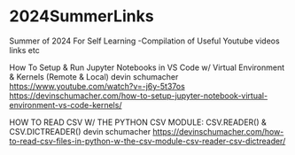 # 2024SummerLinks
Summer of 2024 For Self Learning -Compilation of Useful Youtube videos links etc

How To Setup & Run Jupyter Notebooks in VS Code w/ Virtual Environment & Kernels (Remote & Local)
  devin schumacher
  https://www.youtube.com/watch?v=-j6y-5t37os
  https://devinschumacher.com/how-to-setup-jupyter-notebook-virtual-environment-vs-code-kernels/

 HOW TO READ CSV W/ THE PYTHON CSV MODULE: CSV.READER() & CSV.DICTREADER()
   devin schumacher
   https://devinschumacher.com/how-to-read-csv-files-in-python-w-the-csv-module-csv-reader-csv-dictreader/ 
